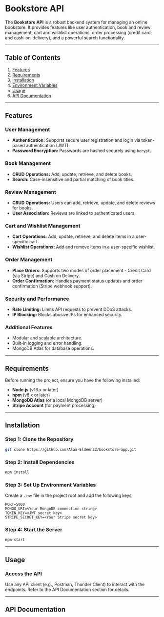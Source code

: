 # Bookstore API

The **Bookstore API** is a robust backend system for managing an online bookstore. It provides features like user authentication, book and review management, cart and wishlist operations, order processing (credit card and cash-on-delivery), and a powerful search functionality.

---

## Table of Contents

1. [Features](#features)
2. [Requirements](#requirements)
3. [Installation](#installation)
4. [Environment Variables](#environment-variables)
5. [Usage](#usage)
6. [API Documentation](#api-documentation)
   
---

## Features

### User Management
- **Authentication:** Supports secure user registration and login via token-based authentication (JWT).
- **Password Encryption:** Passwords are hashed securely using `bcrypt`.

### Book Management
- **CRUD Operations:** Add, update, retrieve, and delete books.
- **Search:** Case-insensitive and partial matching of book titles.

### Review Management
- **CRUD Operations:** Users can add, retrieve, update, and delete reviews for books.
- **User Association:** Reviews are linked to authenticated users.

### Cart and Wishlist Management
- **Cart Operations:** Add, update, retrieve, and delete items in a user-specific cart.
- **Wishlist Operations:** Add and remove items in a user-specific wishlist.

### Order Management
- **Place Orders:** Supports two modes of order placement - Credit Card (via Stripe) and Cash on Delivery.
- **Order Confirmation:** Handles payment status updates and order confirmation (Stripe webhook support).

### Security and Performance
- **Rate Limiting:** Limits API requests to prevent DDoS attacks.
- **IP Blocking:** Blocks abusive IPs for enhanced security.

### Additional Features
- Modular and scalable architecture.
- Built-in logging and error handling.
- MongoDB Atlas for database operations.

---

## Requirements

Before running the project, ensure you have the following installed:
- **Node.js** (v16.x or later)
- **npm** (v8.x or later)
- **MongoDB Atlas** (or a local MongoDB server)
- **Stripe Account** (for payment processing)

---

## Installation

### Step 1: Clone the Repository
```bash
git clone https://github.com/Alaa-Eldeen22/bookstore-app.git
```

### Step 2: Install Dependencies
```bash
npm install
```

### Step 3: Set Up Environment Variables
Create a `.env` file in the project root and add the following keys:

```plaintext
PORT=5000
MONGO_URI=<Your MongoDB connection string>
TOKEN_KEY=<JWT secret key>
STRIPE_SECRET_KEY=<Your Stripe secret key>
```

### Step 4: Start the Server


```bash
npm start
```

---

## Usage

### Access the API
Use any API client (e.g., Postman, Thunder Client) to interact with the endpoints. Refer to the API Documentation section for details.

---

## API Documentation

